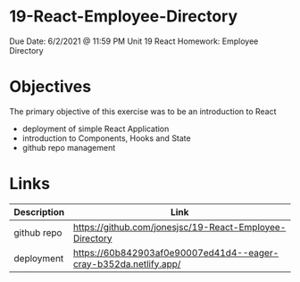 # 19-React-Employee-Directory

Due Date: 6/2/2021 @ 11:59 PM
Unit 19 React Homework: Employee Directory

# Objectives

The primary objective of this exercise was to be an introduction to React

- deployment of simple React Application
- introduction to Components, Hooks and State
- github repo management

# Links

| Description | Link                                                             |
| ----------- | ---------------------------------------------------------------- |
| github repo | https://github.com/jonesjsc/19-React-Employee-Directory          |
| deployment  | https://60b842903af0e90007ed41d4--eager-cray-b352da.netlify.app/ |
